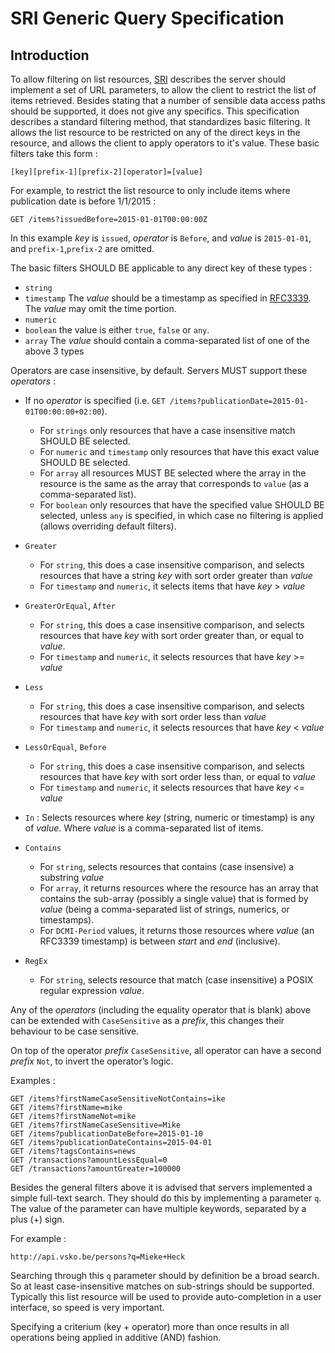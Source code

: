 # SRI Generic Query Specification

## Introduction

To allow filtering on list resources, [SRI][sri] describes the server should implement a set of URL parameters, to allow the client to restrict the list of items retrieved. Besides stating that a number of sensible data access paths should be supported, it does not give any specifics. This specification describes a standard filtering method, that standardizes basic filtering. It allows the list resource to be restricted on any of the direct keys in the resource, and allows the client to apply operators to it's value. These basic filters take this form :

    [key][prefix-1][prefix-2][operator]=[value]

For example, to restrict the list resource to only include items where publication date is before 1/1/2015 :

    GET /items?issuedBefore=2015-01-01T00:00:00Z

In this example *key* is `issued`, *operator* is `Before`, and *value* is `2015-01-01`, and `prefix-1`,`prefix-2` are omitted.

The basic filters SHOULD BE applicable to any direct key of these types :

* `string`
* `timestamp` The *value* should be a timestamp as specified in [RFC3339][rfc3339]. The *value* may omit the time portion.
* `numeric`
* `boolean` the value is either `true`, `false` or `any`.
* `array` The *value* should contain a comma-separated list of one of the above 3 types

Operators are case insensitive, by default. Servers MUST support these *operators* :

* If no *operator* is specified (i.e. `GET /items?publicationDate=2015-01-01T00:00:00+02:00`). 
  * For `strings` only resources that have a case insensitive match SHOULD BE selected.
  * For `numeric` and `timestamp` only resources that have this exact value SHOULD BE selected.
  * For `array` all resources MUST BE selected where the array in the resource is the same as the array that corresponds to `value` (as a comma-separated list).
  * For `boolean` only resources that have the specified value SHOULD BE selected, unless `any` is specified, in which case no filtering is applied (allows overriding default filters).

* `Greater`
  * For `string`, this does a case insensitive comparison, and selects resources that have a string *key* with sort order greater than *value*
  * For `timestamp` and `numeric`, it selects items that have *key* > *value*

* `GreaterOrEqual`, `After`
  * For `string`, this does a case insensitive comparison, and selects resources that have *key* with sort order greater than, or equal to *value*.
  * For `timestamp` and `numeric`, it selects resources that have *key* >= *value*

* `Less`
  * For `string`, this does a case insensitive comparison, and selects resources that have *key* with sort order less than *value*
  * For `timestamp` and `numeric`, it selects resources that have *key* < *value*

* `LessOrEqual`, `Before`
  * For `string`, this does a case insensitive comparison, and selects resources that have *key* with sort order less than, or equal to *value*
  * For `timestamp` and `numeric`, it selects resources that have *key* <= *value*

* `In` : Selects resources where *key* (string, numeric or timestamp) is any of *value*. Where *value* is a comma-separated list of items.

* `Contains`
  * For `string`, selects resources that contains (case insensive) a substring *value*
  * For `array`, it returns resources where the resource has an array that contains the sub-array (possibly a single value) that is formed by *value* (being a comma-separated list of strings, numerics, or timestamps).
  * For `DCMI-Period` values, it returns those resources where *value* (an RFC3339 timestamp) is between *start* and *end* (inclusive).

* `RegEx`
  * For `string`, selects resource that match (case insensitive) a POSIX regular expression *value*.

Any of the *operators* (including the equality operator that is blank) above can be extended with `CaseSensitive` as a *prefix*, this changes their behaviour to be case sensitive.

On top of the operator *prefix* `CaseSensitive`, all operator can have a second *prefix* `Not`, to invert the operator’s logic.

Examples : 

    GET /items?firstNameCaseSensitiveNotContains=ike
    GET /items?firstName=mike
    GET /items?firstNameNot=mike
    GET /items?firstNameCaseSensitive=Mike
    GET /items?publicationDateBefore=2015-01-10
    GET /items?publicationDateContains=2015-04-01
    GET /items?tagsContains=news
    GET /transactions?amountLessEqual=0
    GET /transactions?amountGreater=100000

Besides the general filters above it is advised that servers implemented a simple full-text search. They should do this by implementing a parameter `q`. The value of the parameter can have multiple keywords, separated by a plus (+) sign.

For example :

    http://api.vsko.be/persons?q=Mieke+Heck

Searching through this `q` parameter should by definition be a broad search. So at least case-insensitive matches on sub-strings should be supported. Typically this list resource will be used to provide auto-completion in a user interface, so speed is very important. 

Specifying a criterium (key + operator) more than once results in all operations being applied in additive (AND) fashion.

[sri]: https://github.com/dimitrydhondt/sri
[rfc3339]: https://www.ietf.org/rfc/rfc3339.txt

